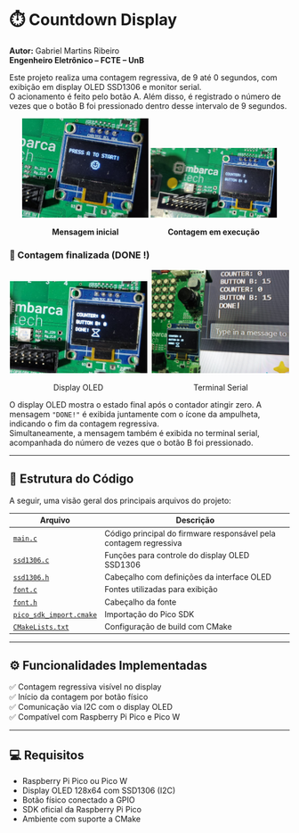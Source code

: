 # ⏱️ Countdown Display

**Autor:** Gabriel Martins Ribeiro  
**Engenheiro Eletrônico – FCTE – UnB**

Este projeto realiza uma contagem regressiva, de 9 até 0 segundos, com exibição em display OLED SSD1306 e monitor serial.  
O acionamento é feito pelo botão A. Além disso, é registrado o número de vezes que o botão B foi pressionado dentro desse intervalo de 9 segundos.

<p align="center">
  <img src="assets/img/countdown_display_start.jpg" alt="Mensagem inicial e " width="45%"/>
  <img src="assets/img/countdown_display.jpg" alt="Contagem em execução" width="45%"/>
</p>

<p align="center">
  <span style="display:inline-block; width:45%; text-align:center;"><strong>Mensagem inicial</strong></span>
  <span style="display:inline-block; width:45%; text-align:center;"><strong>Contagem em execução</strong></span>
</p>

### 📸 Contagem finalizada (DONE !)


<p align="center">
  <img src="../../assets/img/countdown_display_done.jpg" alt="Display OLED com contagem finalizada" width="49%" style="display:inline-block; margin-right:1%;">
  <img src="../../assets/img/countdown_display_serial.jpg" alt="Terminal serial com DONE" width="49%" style="display:inline-block;">
</p>

<p align="center">
  <span style="display:inline-block; width:49%; text-align:center; margin-right:1%;">Display OLED</span>
  <span style="display:inline-block; width:49%; text-align:center;">Terminal Serial</span>
</p>


O display OLED mostra o estado final após o contador atingir zero. A mensagem `"DONE!"` é exibida juntamente com o ícone da ampulheta, indicando o fim da contagem regressiva.  
Simultaneamente, a mensagem também é exibida no terminal serial, acompanhada do número de vezes que o botão B foi pressionado.

---

## 🧩 Estrutura do Código

A seguir, uma visão geral dos principais arquivos do projeto:

| Arquivo               | Descrição                                                                 |
|-----------------------|---------------------------------------------------------------------------|
| [`main.c`](https://github.com/Gabrielrmg/gabriel_martins_ribeiro_embarcatech_HBr_2025/blob/main/projects/countdown_display/src/main.c) | Código principal do firmware responsável pela contagem regressiva         |
| [`ssd1306.c`](https://github.com/Gabrielrmg/gabriel_martins_ribeiro_embarcatech_HBr_2025/blob/main/projects/countdown_display/src/ssd1306.c) | Funções para controle do display OLED SSD1306                            |
| [`ssd1306.h`](https://github.com/Gabrielrmg/gabriel_martins_ribeiro_embarcatech_HBr_2025/blob/main/projects/countdown_display/src/ssd1306.h) | Cabeçalho com definições da interface OLED                                |
| [`font.c`](https://github.com/Gabrielrmg/gabriel_martins_ribeiro_embarcatech_HBr_2025/blob/main/projects/countdown_display/src/font.c) | Fontes utilizadas para exibição                                           |
| [`font.h`](https://github.com/Gabrielrmg/gabriel_martins_ribeiro_embarcatech_HBr_2025/blob/main/projects/countdown_display/src/font.h) | Cabeçalho da fonte                                                        |
| [`pico_sdk_import.cmake`](https://github.com/Gabrielrmg/gabriel_martins_ribeiro_embarcatech_HBr_2025/blob/main/projects/countdown_display/src/pico_sdk_import.cmake) | Importação do Pico SDK                                                   |
| [`CMakeLists.txt`](https://github.com/Gabrielrmg/gabriel_martins_ribeiro_embarcatech_HBr_2025/blob/main/projects/countdown_display/src/CMakeLists.txt) | Configuração de build com CMake                                          |


---

## ⚙️ Funcionalidades Implementadas

✅ Contagem regressiva visível no display  
✅ Início da contagem por botão físico  
✅ Comunicação via I2C com o display OLED  
✅ Compatível com Raspberry Pi Pico e Pico W  

---

## 💻 Requisitos

- Raspberry Pi Pico ou Pico W  
- Display OLED 128x64 com SSD1306 (I2C)  
- Botão físico conectado a GPIO  
- SDK oficial da Raspberry Pi Pico  
- Ambiente com suporte a CMake

